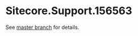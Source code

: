 # Sitecore.Support.156563

See [master branch](https://github.com/sitecoresupport/Sitecore.Support.156563) for details.